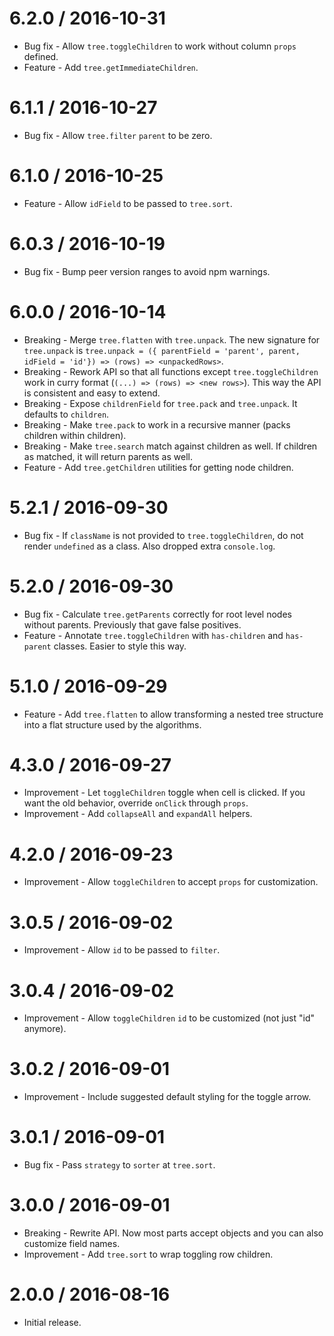 6.2.0 / 2016-10-31
==================

  * Bug fix - Allow `tree.toggleChildren` to work without column `props` defined.
  * Feature - Add `tree.getImmediateChildren`.

6.1.1 / 2016-10-27
==================

  * Bug fix - Allow `tree.filter` `parent` to be zero.

6.1.0 / 2016-10-25
==================

  * Feature - Allow `idField` to be passed to `tree.sort`.

6.0.3 / 2016-10-19
==================

  * Bug fix - Bump peer version ranges to avoid npm warnings.

6.0.0 / 2016-10-14
==================

  * Breaking - Merge `tree.flatten` with `tree.unpack`. The new signature for `tree.unpack` is `tree.unpack = ({ parentField = 'parent', parent, idField = 'id'}) => (rows) => <unpackedRows>`.
  * Breaking - Rework API so that all functions except `tree.toggleChildren` work in curry format (`(...) => (rows) => <new rows>`). This way the API is consistent and easy to extend.
  * Breaking - Expose `childrenField` for `tree.pack` and `tree.unpack`. It defaults to `children`.
  * Breaking - Make `tree.pack` to work in a recursive manner (packs children within children).
  * Breaking - Make `tree.search` match against children as well. If children as matched, it will return parents as well.
  * Feature - Add `tree.getChildren` utilities for getting node children.

5.2.1 / 2016-09-30
==================

  * Bug fix - If `className` is not provided to `tree.toggleChildren`, do not render `undefined` as a class. Also dropped extra `console.log`.

5.2.0 / 2016-09-30
==================

  * Bug fix - Calculate `tree.getParents` correctly for root level nodes without parents. Previously that gave false positives.
  * Feature - Annotate `tree.toggleChildren` with `has-children` and `has-parent` classes. Easier to style this way.

5.1.0 / 2016-09-29
==================

  * Feature - Add `tree.flatten` to allow transforming a nested tree structure into a flat structure used by the algorithms.

4.3.0 / 2016-09-27
==================

  * Improvement - Let `toggleChildren` toggle when cell is clicked. If you want the old behavior, override `onClick` through `props`.
  * Improvement - Add `collapseAll` and `expandAll` helpers.

4.2.0 / 2016-09-23
==================

  * Improvement - Allow `toggleChildren` to accept `props` for customization.

3.0.5 / 2016-09-02
==================

  * Improvement - Allow `id` to be passed to `filter`.

3.0.4 / 2016-09-02
==================

  * Improvement - Allow `toggleChildren` `id` to be customized (not just "id" anymore).

3.0.2 / 2016-09-01
==================

  * Improvement - Include suggested default styling for the toggle arrow.

3.0.1 / 2016-09-01
==================

  * Bug fix - Pass `strategy` to `sorter` at `tree.sort`.

3.0.0 / 2016-09-01
==================

  * Breaking - Rewrite API. Now most parts accept objects and you can also customize field names.
  * Improvement - Add `tree.sort` to wrap toggling row children.

2.0.0 / 2016-08-16
==================

  * Initial release.
